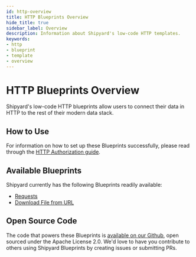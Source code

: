```yaml
---
id: http-overview
title: HTTP Blueprints Overview
hide_title: true
sidebar_label: Overview
description: Information about Shipyard's low-code HTTP templates.
keywords:
- http
- blueprint
- template
- overview
---
```


# HTTP Blueprints Overview

Shipyard's low-code HTTP blueprints allow users to connect their data in HTTP to the rest of their modern data stack.

## How to Use
For information on how to set up these Blueprints successfully, please read through the [HTTP Authorization guide](http-authorization.md).

## Available Blueprints
Shipyard currently has the following Blueprints readily available: 
- [Requests](http-requests.md)
- [Download File from URL](http-download-file-from-url.md)

## Open Source Code
The code that powers these Blueprints is [available on our Github](https://docs.shipyardapp.com/blueprint-library/http), open sourced under the Apache License 2.0. We'd love to have you contribute to others using Shipyard Blueprints by creating issues or submitting PRs.
